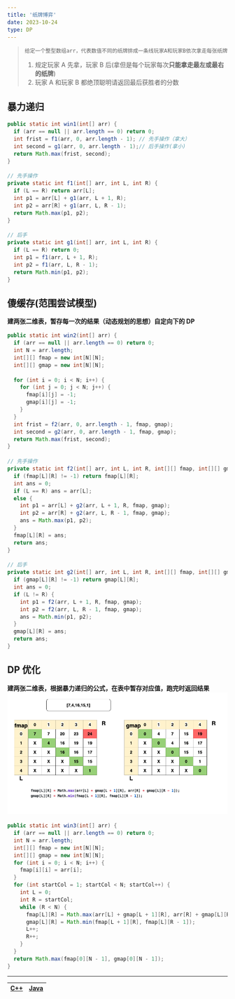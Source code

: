```yaml
---
title: '纸牌博弈'
date: 2023-10-24
type: DP
---
```


> `给定一个整型数组arr，代表数值不同的纸牌排成一条线玩家A和玩家B依次拿走每张纸牌`
>
> 1. 规定玩家 A 先拿，玩家 B 后(拿但是每个玩家每次**只能拿走最左或最右的纸牌**)
> 2. 玩家 A 和玩家 B 都绝顶聪明请返回最后获胜者的分数

## 暴力递归

```java
public static int win1(int[] arr) {
  if (arr == null || arr.length == 0) return 0;
  int frist = f1(arr, 0, arr.length - 1); // 先手操作（拿大）
  int second = g1(arr, 0, arr.length - 1);// 后手操作(拿小)
  return Math.max(frist, second);
}

// 先手操作
private static int f1(int[] arr, int L, int R) {
  if (L == R) return arr[L];
  int p1 = arr[L] + g1(arr, L + 1, R);
  int p2 = arr[R] + g1(arr, L, R - 1);
  return Math.max(p1, p2);
}

// 后手
private static int g1(int[] arr, int L, int R) {
  if (L == R) return 0;
  int p1 = f1(arr, L + 1, R);
  int p2 = f1(arr, L, R - 1);
  return Math.min(p1, p2);
}

```

## 傻缓存(范围尝试模型)

**建两张二维表，暂存每一次的结果（动态规划的思想）自定向下的 DP**

```java
public static int win2(int[] arr) {
  if (arr == null || arr.length == 0) return 0;
  int N = arr.length;
  int[][] fmap = new int[N][N];
  int[][] gmap = new int[N][N];

  for (int i = 0; i < N; i++) {
    for (int j = 0; j < N; j++) {
      fmap[i][j] = -1;
      gmap[i][j] = -1;
    }
  }
  int frist = f2(arr, 0, arr.length - 1, fmap, gmap);
  int second = g2(arr, 0, arr.length - 1, fmap, gmap);
  return Math.max(frist, second);
}

// 先手操作
private static int f2(int[] arr, int L, int R, int[][] fmap, int[][] gmap) {
  if (fmap[L][R] != -1) return fmap[L][R];
  int ans = 0;
  if (L == R) ans = arr[L];
  else {
    int p1 = arr[L] + g2(arr, L + 1, R, fmap, gmap);
    int p2 = arr[R] + g2(arr, L, R - 1, fmap, gmap);
    ans = Math.max(p1, p2);
  }
  fmap[L][R] = ans;
  return ans;
}

// 后手
private static int g2(int[] arr, int L, int R, int[][] fmap, int[][] gmap) {
  if (gmap[L][R] != -1) return gmap[L][R];
  int ans = 0;
  if (L != R) {
    int p1 = f2(arr, L + 1, R, fmap, gmap);
    int p2 = f2(arr, L, R - 1, fmap, gmap);
    ans = Math.min(p1, p2);
  }
  gmap[L][R] = ans;
  return ans;
}
```

## DP 优化

**建两张二维表，根据暴力递归的公式，在表中暂存对应值，跑完时返回结果**
![DP](/public/images/ds/dp/dp-card.drawio.png)

```java
public static int win3(int[] arr) {
  if (arr == null || arr.length == 0) return 0;
  int N = arr.length;
  int[][] fmap = new int[N][N];
  int[][] gmap = new int[N][N];
  for (int i = 0; i < N; i++) {
    fmap[i][i] = arr[i];
  }
  for (int startCol = 1; startCol < N; startCol++) {
    int L = 0;
    int R = startCol;
    while (R < N) {
      fmap[L][R] = Math.max(arr[L] + gmap[L + 1][R], arr[R] + gmap[L][R - 1]);
      gmap[L][R] = Math.min(fmap[L + 1][R], fmap[L][R - 1]);
      L++;
      R++;
    }
  }
  return Math.max(fmap[0][N - 1], gmap[0][N - 1]);
}
```

<hr/>

| [C++](https://github.com/ZhengKe996/DS/blob/main/src/dp/cards_in_line.cpp) | [Java](https://github.com/ZhengKe996/DS/blob/main/src/dp/cards_in_line.java) |
| :------------------------------------------------------------------------: | :--------------------------------------------------------------------------: |
